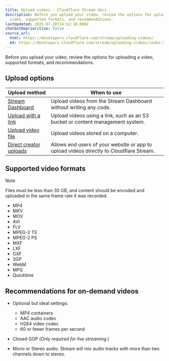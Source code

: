 ```yaml
---
title: Upload videos · Cloudflare Stream docs
description: Before you upload your video, review the options for uploading a
  video, supported formats, and recommendations.
lastUpdated: 2025-07-28T14:52:18.000Z
chatbotDeprioritize: false
source_url:
  html: https://developers.cloudflare.com/stream/uploading-videos/
  md: https://developers.cloudflare.com/stream/uploading-videos/index.md
---
```


Before you upload your video, review the options for uploading a video, supported formats, and recommendations.

## Upload options

| Upload method | When to use |
| - | - |
| [Stream Dashboard](https://dash.cloudflare.com/?to=/:account/stream) | Upload videos from the Stream Dashboard without writing any code. |
| [Upload with a link](https://developers.cloudflare.com/stream/uploading-videos/upload-via-link/) | Upload videos using a link, such as an S3 bucket or content management system. |
| [Upload video file](https://developers.cloudflare.com/stream/uploading-videos/upload-video-file/) | Upload videos stored on a computer. |
| [Direct creator uploads](https://developers.cloudflare.com/stream/uploading-videos/direct-creator-uploads/) | Allows end users of your website or app to upload videos directly to Cloudflare Stream. |

## Supported video formats

Note

Files must be less than 30 GB, and content should be encoded and uploaded in the same frame rate it was recorded.

* MP4
* MKV
* MOV
* AVI
* FLV
* MPEG-2 TS
* MPEG-2 PS
* MXF
* LXF
* GXF
* 3GP
* WebM
* MPG
* Quicktime

## Recommendations for on-demand videos

* Optional but ideal settings:

  * MP4 containers
  * AAC audio codec
  * H264 video codec
  * 60 or fewer frames per second

* Closed GOP (*Only required for live streaming.*)

* Mono or Stereo audio. Stream will mix audio tracks with more than two channels down to stereo.
